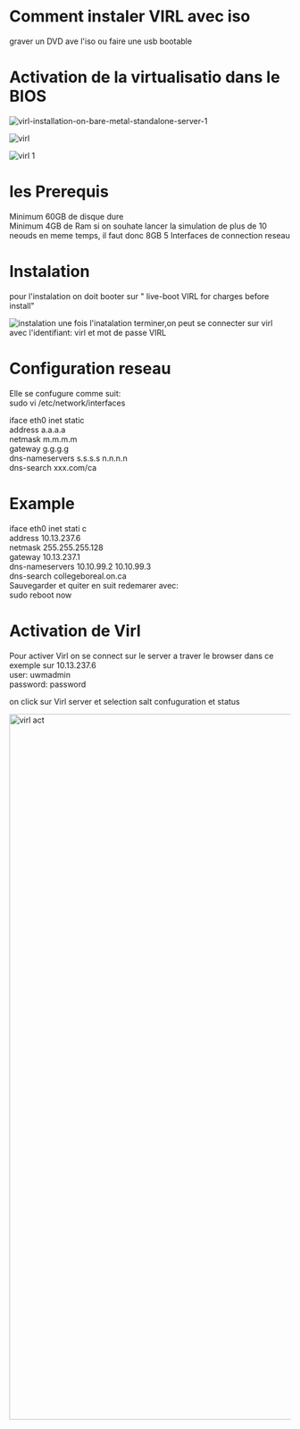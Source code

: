  
# Comment instaler VIRL avec iso
graver un DVD ave l'iso ou faire une usb bootable
# Activation de la virtualisatio dans le BIOS 

![virl-installation-on-bare-metal-standalone-server-1](https://user-images.githubusercontent.com/25088510/37746776-346e650c-2d52-11e8-8302-5d66ace01ba0.png)

![virl](https://user-images.githubusercontent.com/25088510/37746653-a50b7710-2d51-11e8-98c1-ea07fd183ced.png)


![virl 1](https://user-images.githubusercontent.com/25088510/37746769-2d6c622c-2d52-11e8-99ca-b44734d16992.png)


# les Prerequis

Minimum 60GB de disque dure<br />
Minimum 4GB de Ram
si on souhate lancer la simulation de plus de 10 neouds en meme temps, il faut donc 8GB 
 5 Interfaces de connection reseau
# Instalation
pour l'instalation on doit booter sur " live-boot VIRL for charges before install"

![instalation](https://user-images.githubusercontent.com/25088510/37747854-8a24f0a6-2d57-11e8-9793-534cc3d277c6.png)
une fois l'inatalation terminer,on peut se connecter sur virl avec l'identifiant: virl et mot de passe VIRL
# Configuration reseau
Elle se confugure comme suit: <br/>
sudo  vi /etc/network/interfaces

iface eth0 inet static <br/>
  address a.a.a.a <br/>
   netmask m.m.m.m <br/>
   gateway g.g.g.g <br/>
   dns-nameservers s.s.s.s n.n.n.n<br/>
   dns-search xxx.com/ca
   
   # Example 
iface eth0 inet stati c<br/>
   address 10.13.237.6 <br/>
   netmask 255.255.255.128 <br/>
   gateway 10.13.237.1 <br/>
   dns-nameservers 10.10.99.2 10.10.99.3 <br/>
   dns-search collegeboreal.on.ca <br/>
   Sauvegarder et quiter
   en suit redemarer 
   avec: <br/> sudo reboot now
   # Activation de Virl
   Pour activer Virl on se connect sur le server a traver le browser dans ce exemple  sur 10.13.237.6 <br/>
   user: uwmadmin <br/> password: password 
      
   on click sur Virl server et selection salt confuguration et status  <br/> 
   
   <img width="1264" alt="virl act" src="https://user-images.githubusercontent.com/25088510/38006777-68bd8902-3214-11e8-87fb-247b7b5dee5f.png">


   
   

